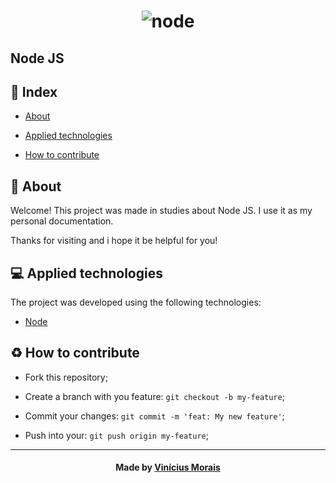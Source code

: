 <h1  align="center">
<img src="https://i.ibb.co/3cHvT1v/node.png" alt="node" border="0">
</h1>
  
## Node JS 

## 📍 Index

- [About](#about)

- [Applied technologies](#applied-technologies)

- [How to contribute](#hot-to-contribute)

<a  id="about"></a>
## 📑 About

Welcome! 
This project was made in studies about Node JS. I use it as my personal documentation.

Thanks for visiting and i hope it be helpful for you!

<a  id="applied-technologies"></a>

## 💻 Applied technologies

The project was developed using the following technologies:

- [Node](https://nodejs.org/en/)

<a  id="hot-to-contribute"></a>

## ♻️ How to contribute

- Fork this repository;

- Create a branch with you feature: `git checkout -b my-feature`;

- Commit your changes: `git commit -m 'feat: My new feature'`;

- Push into your: `git push origin my-feature`;

---

<h4  align="center">
Made by <a  href="https://www.linkedin.com/in/viniciusrma/"  target="_blank">Vinícius Morais</a>
</h4>